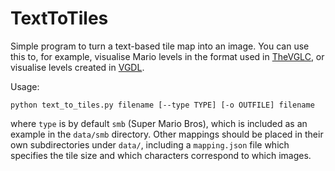 TextToTiles
===========
Simple program to turn a text-based tile map into an image. You can use this to,
for example, visualise Mario levels in the format used in
[TheVGLC](https://github.com/TheVGLC/TheVGLC), or visualise levels created in
[VGDL](https://github.com/EssexUniversityMCTS/gvgai/wiki/Level-Description-File).

Usage:
```
python text_to_tiles.py filename [--type TYPE] [-o OUTFILE] filename
```
where `type` is by default `smb` (Super Mario Bros), which is included as an
example in the `data/smb` directory. Other mappings should be placed in their
own subdirectories under `data/`, including a `mapping.json` file which
specifies the tile size and which characters correspond to which images.

